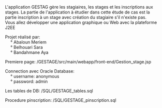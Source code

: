 L'application GESTAG gère les stagiaires, les stages et les inscriptions aux stages. La partie de l'application
à étudier dans cette étude de cas est la partie inscription à un stage avec création du stagiaire s'il n'existe pas.
Vous allez développer une application graphique ou Web avec la plateforme J2EE

Projet réalisé par: <br/>
&emsp;	° Abaloun Meriem<br/>
&emsp;	° Belhouari Sara<br/>
&emsp;	° Bandahmane Aya<br/>

Premiere page: /GESTAGE/src/main/webapp/front-end/Gestion_stage.jsp


Connection avec Oracle Database:<br/>
&emsp; ° username: anonymous<br/>
&emsp; ° password: admin<br/>


Les tables de DB: /SQL/GESTAGE_tables.sql


Procedure pinscription: /SQL/GESTAGE_pinscription.sql
